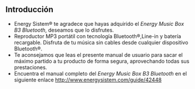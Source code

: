 ## Introducción

* Energy Sistem® te agradece que hayas adquirido el *Energy Music Box B3 Bluetooth*, deseamos que lo disfrutes.
* Reproductor MP3 portátil con tecnología Bluetooth®,Line-in y batería recargable. Disfruta de tu música sin cables desde cualquier dispositivo Bluetooth®.
* Te aconsejamos que leas el presente manual de usuario para sacar el máximo partido a tu producto de forma segura, aprovechando todas sus prestaciones.
* Encuentra el manual completo del *Energy Music Box B3 Bluetooth* en el siguiente enlace http://www.energysistem.com/guide/42448

